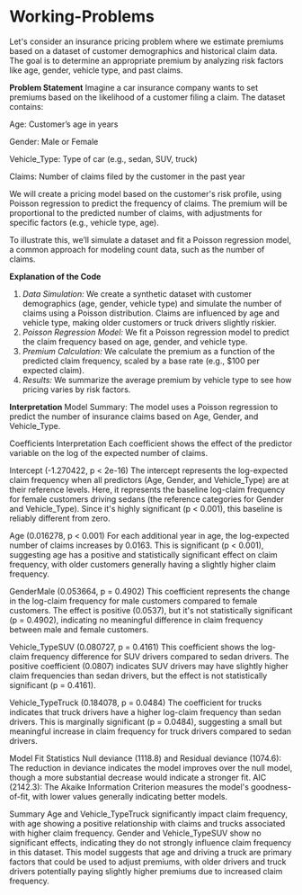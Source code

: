 # Working-Problems
Let's consider an insurance pricing problem where we estimate premiums based on a dataset of customer demographics and historical claim data. The goal is to determine an appropriate premium by analyzing risk factors like age, gender, vehicle type, and past claims.

**Problem Statement**
Imagine a car insurance company wants to set premiums based on the likelihood of a customer filing a claim. The dataset contains:

Age: Customer’s age in years

Gender: Male or Female

Vehicle_Type: Type of car (e.g., sedan, SUV, truck)

Claims: Number of claims filed by the customer in the past year

We will create a pricing model based on the customer's risk profile, using Poisson regression to predict the frequency of claims. The premium will be proportional to the predicted number of claims, with adjustments for specific factors (e.g., vehicle type, age).

To illustrate this, we’ll simulate a dataset and fit a Poisson regression model, a common approach for modeling count data, such as the number of claims.

**Explanation of the Code**
1. _Data Simulation:_ We create a synthetic dataset with customer demographics (age, gender, vehicle type) and simulate the number of claims using a Poisson distribution. Claims are influenced by age and vehicle type, making older customers or truck drivers slightly riskier.
2. _Poisson Regression Model:_ We fit a Poisson regression model to predict the claim frequency based on age, gender, and vehicle type.
3. _Premium Calculation:_ We calculate the premium as a function of the predicted claim frequency, scaled by a base rate (e.g., $100 per expected claim).
4. _Results:_ We summarize the average premium by vehicle type to see how pricing varies by risk factors.

**Interpretation**
Model Summary: The model uses a Poisson regression to predict the number of insurance claims based on Age, Gender, and Vehicle_Type.

Coefficients Interpretation
Each coefficient shows the effect of the predictor variable on the log of the expected number of claims.

Intercept (-1.270422, p < 2e-16)
   The intercept represents the log-expected claim frequency when all predictors (Age, Gender, and Vehicle_Type) are at their reference levels. Here, it represents the baseline log-claim frequency for female customers driving sedans (the reference categories for Gender and Vehicle_Type).
Since it's highly significant (p < 0.001), this baseline is reliably different from zero.

Age (0.016278, p < 0.001)
  For each additional year in age, the log-expected number of claims increases by 0.0163.
This is significant (p < 0.001), suggesting age has a positive and statistically significant effect on claim frequency, with older customers generally having a slightly higher claim frequency.

GenderMale (0.053664, p = 0.4902)
  This coefficient represents the change in the log-claim frequency for male customers compared to female customers.
The effect is positive (0.0537), but it's not statistically significant (p = 0.4902), indicating no meaningful difference in claim frequency between male and female customers.

Vehicle_TypeSUV (0.080727, p = 0.4161)
 This coefficient shows the log-claim frequency difference for SUV drivers compared to sedan drivers.
The positive coefficient (0.0807) indicates SUV drivers may have slightly higher claim frequencies than sedan drivers, but the effect is not statistically significant (p = 0.4161).

Vehicle_TypeTruck (0.184078, p = 0.0484)
  The coefficient for trucks indicates that truck drivers have a higher log-claim frequency than sedan drivers.
This is marginally significant (p = 0.0484), suggesting a small but meaningful increase in claim frequency for truck drivers compared to sedan drivers.

Model Fit Statistics
Null deviance (1118.8) and Residual deviance (1074.6): The reduction in deviance indicates the model improves over the null model, though a more substantial decrease would indicate a stronger fit.
AIC (2142.3): The Akaike Information Criterion measures the model's goodness-of-fit, with lower values generally indicating better models.

Summary
  Age and Vehicle_TypeTruck significantly impact claim frequency, with age showing a positive relationship with claims and trucks associated with higher claim frequency.
Gender and Vehicle_TypeSUV show no significant effects, indicating they do not strongly influence claim frequency in this dataset.
This model suggests that age and driving a truck are primary factors that could be used to adjust premiums, with older drivers and truck drivers potentially paying slightly higher premiums due to increased claim frequency.
